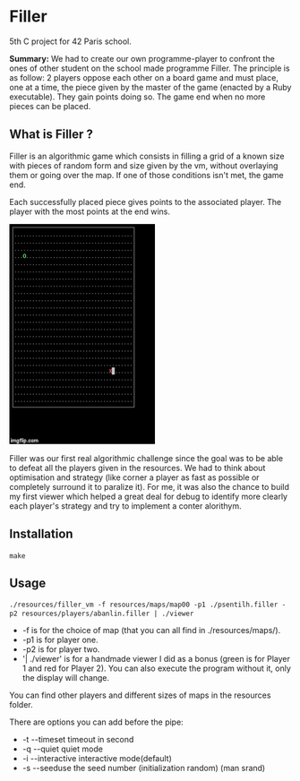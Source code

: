 # Filler

5th C project for 42 Paris school.

<b>Summary:</b> We had to create our own programme-player to confront the ones of other student on the school made programme Filler. The principle is as follow: 2 players oppose each other on a board game and must place, one at a time, the piece given by the master of the game (enacted by a Ruby executable). They gain points doing so. The game end when no more pieces can be placed.

## What is Filler ?

Filler is an algorithmic game which consists in filling a grid of a known size with pieces of random form and size given by the vm, without overlaying them or going over the map. If one of those conditions isn't met, the game end.

Each successfully placed piece gives points to the associated player. The player with the most points at the end wins.

![GIF](./Filler.gif)

Filler was our first real algorithmic challenge since the goal was to be able to defeat all the players given in the resources. We had to think about optimisation and strategy (like corner a player as fast as possible or completely surround it to paralize it).
For me, it was also the chance to build my first viewer which helped a great deal for debug to identify more clearly each player's strategy and try to implement a conter alorithym.

## Installation

```
make
```

## Usage

```
./resources/filler_vm -f resources/maps/map00 -p1 ./psentilh.filler -p2 resources/players/abanlin.filler | ./viewer
```

<ul>
  <li>-f is for the choice of map (that you can all find in ./resources/maps/).</li>
  <li>-p1 is for player one.</li>
  <li>-p2 is for player two.</li>
  <li>'| ./viewer' is for a handmade viewer I did as a bonus (green is for Player 1 and red for Player 2). You can also execute the program without it, only the display will change.</li>
</ul>

You can find other players and different sizes of maps in the resources folder.

There are options you can add before the pipe:
<ul>
  <li>-t --timeset timeout in second</li>
  <li>-q --quiet quiet mode</li>
  <li>-i --interactive interactive mode(default)</li>
  <li>-s --seeduse the seed number (initialization random) (man srand)</li>
</ul>
